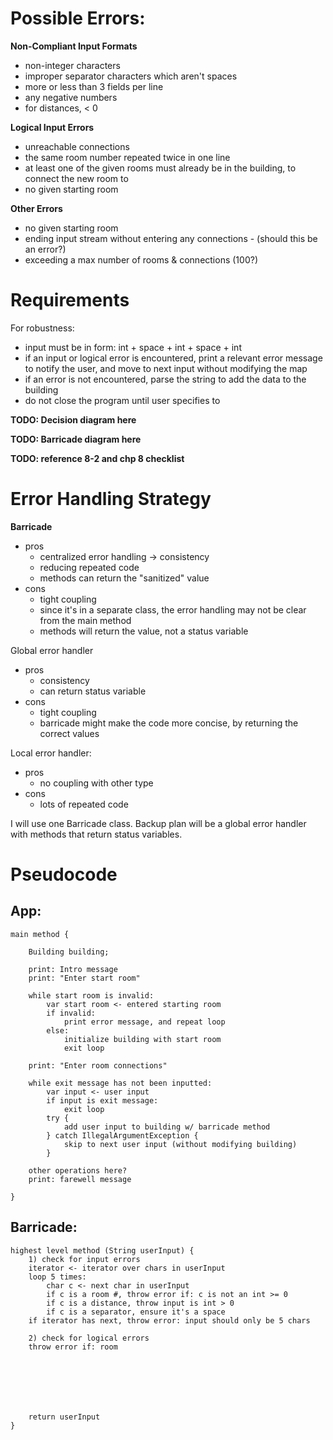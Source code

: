 # Possible Errors:
**Non-Compliant Input Formats**
- non-integer characters
- improper separator characters which aren't spaces
- more or less than 3 fields per line
- any negative numbers
- for distances, < 0

**Logical Input Errors**
- unreachable connections
- the same room number repeated twice in one line
- at least one of the given rooms must already be in the building, to connect the new room to 
- no given starting room

**Other Errors**
- no given starting room
- ending input stream without entering any connections - (should this be an error?)
- exceeding a max number of rooms & connections (100?)

# Requirements

For robustness:
- input must be in form: int + space + int + space + int
- if an input or logical error is encountered, print a relevant error message to notify the user, and move to next input without modifying the map
- if an error is not encountered, parse the string to add the data to the building
- do not close the program until user specifies to

**TODO: Decision diagram here**

**TODO: Barricade diagram here**

**TODO: reference 8-2 and chp 8 checklist**


# Error Handling Strategy

**Barricade** 
- pros
	- centralized error handling -> consistency
	- reducing repeated code
	- methods can return the "sanitized" value
- cons
	- tight coupling
	- since it's in a separate class, the error handling may not be clear from the main method
	- methods will return the value, not a status variable

Global error handler
- pros
	- consistency
	- can return status variable
- cons
	- tight coupling
	- barricade might make the code more concise, by returning the correct values

Local error handler:
- pros
	- no coupling with other type
- cons
	- lots of repeated code

I will use one Barricade class. Backup plan will be a global error handler with methods that return status variables.

# Pseudocode

## App:
```
main method {

	Building building;

	print: Intro message
	print: "Enter start room"

	while start room is invalid:
		var start room <- entered starting room
		if invalid: 
			print error message, and repeat loop
		else: 
			initialize building with start room
			exit loop

	print: "Enter room connections"

	while exit message has not been inputted:
		var input <- user input
		if input is exit message: 
			exit loop
		try {
			add user input to building w/ barricade method
		} catch IllegalArgumentException {
			skip to next user input (without modifying building)
		}
		
	other operations here?
	print: farewell message

}
```

## Barricade:

```
highest level method (String userInput) {
	1) check for input errors
	iterator <- iterator over chars in userInput
	loop 5 times:
		char c <- next char in userInput
		if c is a room #, throw error if: c is not an int >= 0
		if c is a distance, throw input is int > 0
		if c is a separator, ensure it's a space
	if iterator has next, throw error: input should only be 5 chars

	2) check for logical errors
	throw error if: room 


	
	



	return userInput
}

```
<!--stackedit_data:
eyJoaXN0b3J5IjpbMjQ3Njk5ODAzLC0xNzE4NDk5MDA1LDEzND
U0MTI1MzJdfQ==
-->